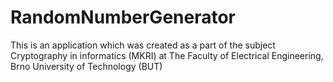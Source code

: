 # RandomNumberGenerator
This is an application which was created as a part of the subject Cryptography in informatics (MKRI) at The Faculty of Electrical Engineering, Brno University of Technology (BUT)
